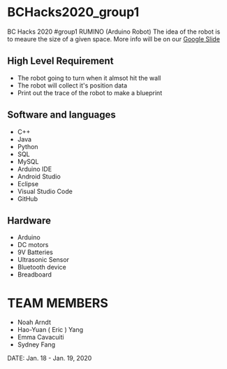 # BCHacks2020_group1
BC Hacks 2020 #group1 RUMINO (Arduino Robot) 
The idea of the robot is to meaure the size of a given space. 
More info will be on our [Google Slide](https://docs.google.com/presentation/d/1van8G8I-gMQ3r8hm5-hzkR8TM-_lEW5oeC5l1kWMFeE/edit?usp=sharing)
## High Level Requirement
* The robot going to turn when it almsot hit the wall 
* The robot will collect it's position data
* Print out the trace of the robot to make a blueprint
## Software and languages 
* C++
* Java 
* Python 
* SQL
* MySQL 
* Arduino IDE
* Android Studio
* Eclipse 
* Visual Studio Code 
* GitHub
## Hardware 
* Arduino
* DC motors
* 9V Batteries
* Ultrasonic Sensor
* Bluetooth device
* Breadboard 

# TEAM MEMBERS
* Noah Arndt 
* Hao-Yuan ( Eric ) Yang 
* Emma Cavacuiti 
* Sydney Fang

DATE: Jan. 18 - Jan. 19, 2020 
